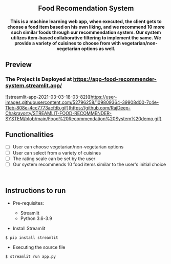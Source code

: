<p>
 	<h2 align="center"> Food Recomendation System </h2>
	<h4 align="center"> This is a machine learning web app, when executed, the client gets to choose a food item based on his own liking, and we recommend 10 more such similar foods through our recommendation system. Our system utilizes item-based collaborative filtering to implement the same. We provide a variety of cuisines to choose from with vegetarian/non-vegetarian options as well. <h4>
</p>

## Preview
### The Project is Deployed at https://app-food-recommender-system.streamlit.app/
![streamlit-app-2021-03-03-18-03-82]([https://user-images.githubusercontent.com/52796258/109809364-39908d00-7c4e-11eb-808e-4cc7773acfdb.gif](https://github.com/RajDeep-Chakravorty/STREAMLIT-FOOD-RECOMMENDER-SYSTEM/blob/main/Food%20Recommendation%20System%20demo.gif)
## Functionalities
- [ ]  User can choose vegetarian/non-vegetarian options
- [ ]  User can select from a variety of cuisines
- [ ]  The rating scale can be set by the user
- [ ]  Our system recommends 10 food items similar to the user's initial choice

<br>


## Instructions to run

* Pre-requisites:
	-  Streamlit
	-  Python 3.6-3.9

* Install Streamlit
```bash
$ pip install streamlit
```

* Executing the source file

```bash
$ streamlit run app.py
```
